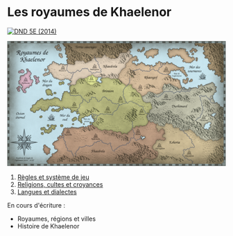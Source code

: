 # Les royaumes de Khaelenor

[![DND 5E (2014)](https://img.shields.io/badge/DND-5E%20%282014%29-red?logo=dungeonsanddragons)](https://dnd.wizards.com/fr/resources/systems-reference-document)

[![Carte des royaumes de Khaelenor](https://raw.githubusercontent.com/poulednd/public/refs/heads/master/maps/khaelenor-2000x1143.png)](https://github.com/poulednd/public/blob/master/maps/khaelenor-2800x1600.png)

1. [Règles et système de jeu](https://github.com/poulednd/public/blob/master/regles-et-systeme-de-jeu.md)
2. [Religions, cultes et croyances](https://github.com/poulednd/public/blob/master/religions-cultes-et-croyances.md)
3. [Langues et dialectes](https://github.com/poulednd/public/blob/master/langues-et-dialectes.md)

En cours d'écriture :

- Royaumes, régions et villes
- Histoire de Khaelenor
